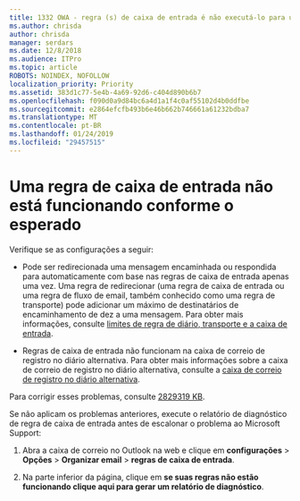 ```yaml
---
title: 1332 OWA - regra (s) de caixa de entrada é não executá-lo para uma caixa de correio
ms.author: chrisda
author: chrisda
manager: serdars
ms.date: 12/8/2018
ms.audience: ITPro
ms.topic: article
ROBOTS: NOINDEX, NOFOLLOW
localization_priority: Priority
ms.assetid: 383d1c77-5e4b-4a69-92d6-c404d890b6b7
ms.openlocfilehash: f090d0a9d84bc6a4d1a1f4c0af55102d4b0ddfbe
ms.sourcegitcommit: e2864efcfb493b6e46b662b746661a61232bdba7
ms.translationtype: MT
ms.contentlocale: pt-BR
ms.lasthandoff: 01/24/2019
ms.locfileid: "29457515"
---
```

# <a name="an-inbox-rule-doesnt-work-as-expected"></a>Uma regra de caixa de entrada não está funcionando conforme o esperado

Verifique se as configurações a seguir:
  
- Pode ser redirecionada uma mensagem encaminhada ou respondida para automaticamente com base nas regras de caixa de entrada apenas uma vez. Uma regra de redirecionar (uma regra de caixa de entrada ou uma regra de fluxo de email, também conhecido como uma regra de transporte) pode adicionar um máximo de destinatários de encaminhamento de dez a uma mensagem. Para obter mais informações, consulte [limites de regra de diário, transporte e a caixa de entrada](https://docs.microsoft.com/office365/servicedescriptions/exchange-online-service-description/exchange-online-limits).
    
- Regras de caixa de entrada não funcionam na caixa de correio de registro no diário alternativa. Para obter mais informações sobre a caixa de correio de registro no diário alternativa, consulte a [caixa de correio de registro no diário alternativa](https://docs.microsoft.com/Exchange/security-and-compliance/journaling/journaling#alternate-journaling-mailbox).
    
Para corrigir esses problemas, consulte [2829319 KB](https://support.microsoft.com/kb/2829319).
  
Se não aplicam os problemas anteriores, execute o relatório de diagnóstico de regra de caixa de entrada antes de escalonar o problema ao Microsoft Support:
  
1. Abra a caixa de correio no Outlook na web e clique em **configurações** \> **Opções** \> **Organizar email** \> **regras de caixa de entrada**.
    
2. Na parte inferior da página, clique em **se suas regras não estão funcionando clique aqui para gerar um relatório de diagnóstico**.
    

